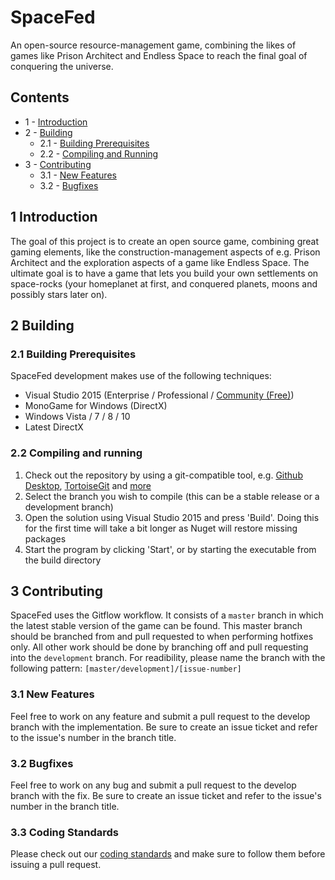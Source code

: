 # SpaceFed

An open-source resource-management game, combining the likes of games like Prison Architect and Endless Space to reach the final goal of conquering the universe.

## Contents
- 1 - [Introduction](#1-introduction)
- 2 - [Building](#2-building)
	- 2.1 - [Building Prerequisites](#21-building-prerequisites)
	- 2.2 - [Compiling and Running](#22-compiling-and-running)
- 3 - [Contributing](#3-contributing)
  - 3.1 - [New Features](#31-new-features)
  - 3.2 - [Bugfixes](#42-bugfixes)
## 1 Introduction
The goal of this project is to create an open source game, combining great gaming elements, like the construction-management aspects of e.g. Prison Architect and the exploration aspects of a game like Endless Space. 
The ultimate goal is to have a game that lets you build your own settlements on space-rocks (your homeplanet at first, and conquered planets, moons and possibly stars later on).

## 2 Building

### 2.1 Building Prerequisites
SpaceFed development makes use of the following techniques:

* Visual Studio 2015 (Enterprise / Professional / [Community (Free)](https://www.visualstudio.com/products/visual-studio-community-vs))
* MonoGame for Windows (DirectX)
* Windows Vista / 7 / 8 / 10
* Latest DirectX

### 2.2 Compiling and running

1. Check out the repository by using a git-compatible tool, e.g. [Github Desktop](https://desktop.github.com), [TortoiseGit](https://tortoisegit.org/download/) and [more](https://help.github.com/articles/which-remote-url-should-i-use)
2. Select the branch you wish to compile (this can be a stable release or a development branch)
3. Open the solution using Visual Studio 2015 and press 'Build'. Doing this for the first time will take a bit longer as Nuget will restore missing packages
4. Start the program by clicking 'Start', or by starting the executable from the build directory

## 3 Contributing
SpaceFed uses the Gitflow workflow. It consists of a `master` branch in which the latest stable version of the game can be found. This master branch should be branched from and pull requested to when performing hotfixes only. 
All other work should be done by branching off and pull requesting into the `development` branch.  For readibility, please name the branch with the following pattern: `[master/development]/[issue-number]`

### 3.1 New Features
Feel free to work on any feature and submit a pull request to the develop branch with the implementation. Be sure to create an issue ticket and refer to the issue's number in the branch title.

### 3.2 Bugfixes
Feel free to work on any bug and submit a pull request to the develop branch with the fix. Be sure to create an issue ticket and refer to the issue's number in the branch title.

### 3.3 Coding Standards
Please check out our [coding standards](https://github.com/adimeus/SpaceFed/blob/master/STANDARDS.md) and make sure to follow them before issuing a pull request.


